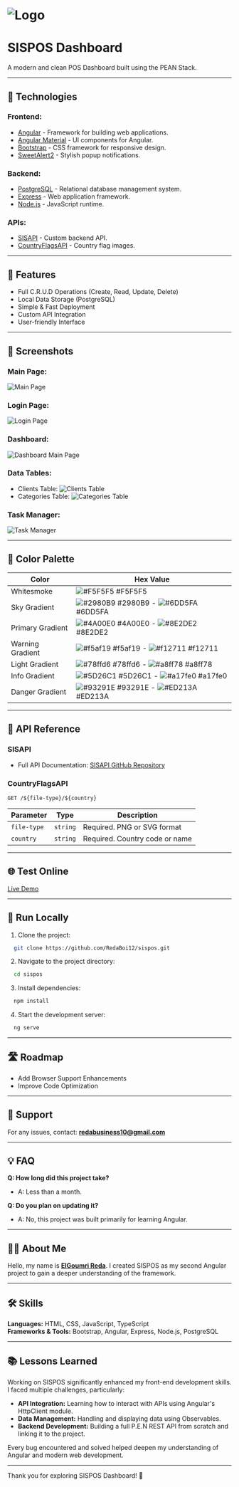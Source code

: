 # ![Logo](./src/assets/img/favicon.png)

# SISPOS Dashboard

A modern and clean POS Dashboard built using the PEAN Stack.

---

## 🚀 Technologies

### **Frontend:**
- [Angular](https://angular.io) - Framework for building web applications.
- [Angular Material](https://material.angular.io) - UI components for Angular.
- [Bootstrap](https://getbootstrap.com) - CSS framework for responsive design.
- [SweetAlert2](https://sweetalert2.github.io) - Stylish popup notifications.

### **Backend:**
- [PostgreSQL](https://www.postgresql.org) - Relational database management system.
- [Express](https://expressjs.com) - Web application framework.
- [Node.js](https://nodejs.org/en/) - JavaScript runtime.

### **APIs:**
- [SISAPI](https://sispos-api.herokuapp.com) - Custom backend API.
- [CountryFlagsAPI](https://countryflagsapi.com) - Country flag images.

---

## 🎯 Features

- Full C.R.U.D Operations (Create, Read, Update, Delete)
- Local Data Storage (PostgreSQL)
- Simple & Fast Deployment
- Custom API Integration
- User-friendly Interface

---

## 📸 Screenshots

### **Main Page:**
![Main Page](./src/assets/readme/main.png)

### **Login Page:**
![Login Page](./src/assets/readme/login.png)

### **Dashboard:**
![Dashboard Main Page](./src/assets/readme/gif-main.gif)

### **Data Tables:**
- Clients Table: ![Clients Table](./src/assets/readme/table1.png)
- Categories Table: ![Categories Table](./src/assets/readme/table2.png)

### **Task Manager:**
![Task Manager](./src/assets/readme/tasks.png)

---

## 🎨 Color Palette

| Color             | Hex Value                                                         |
| ----------------- | ------------------------------------------------------------------ |
| Whitesmoke        | ![#F5F5F5](https://via.placeholder.com/10/F5F5F5?text=+) #F5F5F5 |
| Sky Gradient      | ![#2980B9](https://via.placeholder.com/10/2980B9?text=+) #2980B9 - ![#6DD5FA](https://via.placeholder.com/10/6DD5FA?text=+) #6DD5FA |
| Primary Gradient  | ![#4A00E0](https://via.placeholder.com/10/4A00E0?text=+) #4A00E0 - ![#8E2DE2](https://via.placeholder.com/10/8E2DE2?text=+) #8E2DE2 |
| Warning Gradient  | ![#f5af19](https://via.placeholder.com/10/f5af19?text=+) #f5af19 - ![#f12711](https://via.placeholder.com/10/f12711?text=+) #f12711 |
| Light Gradient    | ![#78ffd6](https://via.placeholder.com/10/78ffd6?text=+) #78ffd6 - ![#a8ff78](https://via.placeholder.com/10/a8ff78?text=+) #a8ff78 |
| Info Gradient     | ![#5D26C1](https://via.placeholder.com/10/5D26C1?text=+) #5D26C1 - ![#a17fe0](https://via.placeholder.com/10/a17fe0?text=+) #a17fe0 |
| Danger Gradient   | ![#93291E](https://via.placeholder.com/10/93291E?text=+) #93291E - ![#ED213A](https://via.placeholder.com/10/ED213A?text=+) #ED213A |

---

## 🧩 API Reference

### SISAPI
- Full API Documentation: [SISAPI GitHub Repository](https://github.com/RedaBoi12/sisapi)

### CountryFlagsAPI
```http
GET /${file-type}/${country}
```
| Parameter    | Type     | Description                     |
|--------------|----------|---------------------------------|
| `file-type`  | `string` | Required. PNG or SVG format    |
| `country`    | `string` | Required. Country code or name |

---

## 🌐 Test Online

[Live Demo](https://sispos-dashboard.herokuapp.com)

---

## 🏃 Run Locally

1. Clone the project:
```bash
  git clone https://github.com/RedaBoi12/sispos.git
```
2. Navigate to the project directory:
```bash
  cd sispos
```
3. Install dependencies:
```bash
  npm install
```
4. Start the development server:
```bash
  ng serve
```

---

## 🛣️ Roadmap

- Add Browser Support Enhancements
- Improve Code Optimization

---

## 🤝 Support

For any issues, contact: **redabusiness10@gmail.com**

---

## 💡 FAQ

**Q: How long did this project take?**
- A: Less than a month.

**Q: Do you plan on updating it?**
- A: No, this project was built primarily for learning Angular.

---

## 👨‍💻 About Me

Hello, my name is **[ElGoumri Reda](https://www.github.com/RedaBoi12)**. I created SISPOS as my second Angular project to gain a deeper understanding of the framework.

---

## 🛠️ Skills

**Languages:** HTML, CSS, JavaScript, TypeScript  
**Frameworks & Tools:** Bootstrap, Angular, Express, Node.js, PostgreSQL

---

## 📚 Lessons Learned

Working on SISPOS significantly enhanced my front-end development skills. I faced multiple challenges, particularly:

- **API Integration:** Learning how to interact with APIs using Angular's HttpClient module.
- **Data Management:** Handling and displaying data using Observables.
- **Backend Development:** Building a full P.E.N REST API from scratch and linking it to the project.

Every bug encountered and solved helped deepen my understanding of Angular and modern web development.

---

Thank you for exploring SISPOS Dashboard! 🚀

